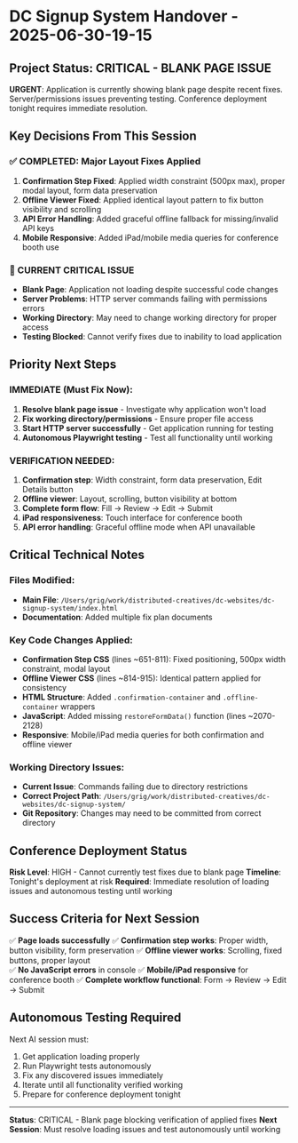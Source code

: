 # DC Signup System Handover - 2025-06-30-19-15

## Project Status: CRITICAL - BLANK PAGE ISSUE

**URGENT**: Application is currently showing blank page despite recent fixes. Server/permissions issues preventing testing. Conference deployment tonight requires immediate resolution.

## Key Decisions From This Session

### ✅ COMPLETED: Major Layout Fixes Applied
1. **Confirmation Step Fixed**: Applied width constraint (500px max), proper modal layout, form data preservation
2. **Offline Viewer Fixed**: Applied identical layout pattern to fix button visibility and scrolling
3. **API Error Handling**: Added graceful offline fallback for missing/invalid API keys
4. **Mobile Responsive**: Added iPad/mobile media queries for conference booth use

### 🚨 CURRENT CRITICAL ISSUE
- **Blank Page**: Application not loading despite successful code changes
- **Server Problems**: HTTP server commands failing with permissions errors
- **Working Directory**: May need to change working directory for proper access
- **Testing Blocked**: Cannot verify fixes due to inability to load application

## Priority Next Steps

### IMMEDIATE (Must Fix Now):
1. **Resolve blank page issue** - Investigate why application won't load
2. **Fix working directory/permissions** - Ensure proper file access
3. **Start HTTP server successfully** - Get application running for testing
4. **Autonomous Playwright testing** - Test all functionality until working

### VERIFICATION NEEDED:
1. **Confirmation step**: Width constraint, form data preservation, Edit Details button
2. **Offline viewer**: Layout, scrolling, button visibility at bottom
3. **Complete form flow**: Fill → Review → Edit → Submit
4. **iPad responsiveness**: Touch interface for conference booth
5. **API error handling**: Graceful offline mode when API unavailable

## Critical Technical Notes

### Files Modified:
- **Main File**: `/Users/grig/work/distributed-creatives/dc-websites/dc-signup-system/index.html`
- **Documentation**: Added multiple fix plan documents

### Key Code Changes Applied:
- **Confirmation Step CSS** (lines ~651-811): Fixed positioning, 500px width constraint, modal layout
- **Offline Viewer CSS** (lines ~814-915): Identical pattern applied for consistency  
- **HTML Structure**: Added `.confirmation-container` and `.offline-container` wrappers
- **JavaScript**: Added missing `restoreFormData()` function (lines ~2070-2128)
- **Responsive**: Mobile/iPad media queries for both confirmation and offline viewer

### Working Directory Issues:
- **Current Issue**: Commands failing due to directory restrictions
- **Correct Project Path**: `/Users/grig/work/distributed-creatives/dc-websites/dc-signup-system/`
- **Git Repository**: Changes may need to be committed from correct directory

## Conference Deployment Status

**Risk Level**: HIGH - Cannot currently test fixes due to blank page
**Timeline**: Tonight's deployment at risk
**Required**: Immediate resolution of loading issues and autonomous testing until working

## Success Criteria for Next Session

✅ **Page loads successfully**
✅ **Confirmation step works**: Proper width, button visibility, form preservation
✅ **Offline viewer works**: Scrolling, fixed buttons, proper layout  
✅ **No JavaScript errors** in console
✅ **Mobile/iPad responsive** for conference booth
✅ **Complete workflow functional**: Form → Review → Edit → Submit

## Autonomous Testing Required

Next AI session must:
1. Get application loading properly
2. Run Playwright tests autonomously
3. Fix any discovered issues immediately
4. Iterate until all functionality verified working
5. Prepare for conference deployment tonight

---
**Status**: CRITICAL - Blank page blocking verification of applied fixes
**Next Session**: Must resolve loading issues and test autonomously until working